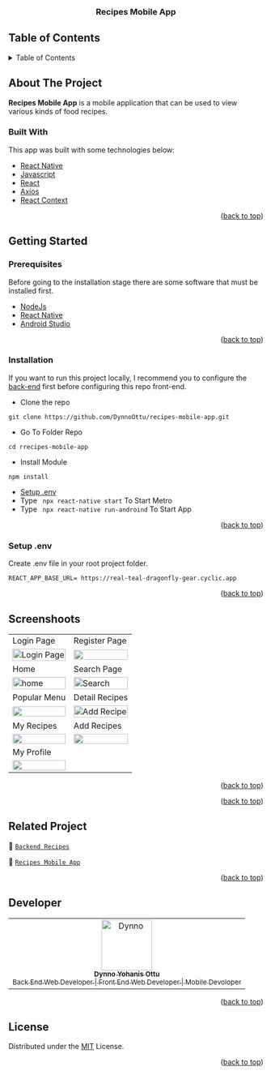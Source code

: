 <div id="top"></div>

<!-- PROJECT LOGO -->
<br />
<div align="center">

  <h3 align="center">Recipes Mobile App</h3>
</div>

<!-- TABLE OF CONTENTS -->

## Table of Contents

<details>
  <summary>Table of Contents</summary>
  <ol>
    <li>
      <a href="[#about-the-project](https://drive.google.com/file/d/15fs0ma_jxFFillr7oGyIfXaU4TcJyT1V/view?usp=sharing)">Download Apk</a>
    </li>
    <li>
      <a href="#about-the-project">About The Project</a>
      <ul>
        <li><a href="#built-with">Built With</a></li>
      </ul>
    </li>
    <li>
      <a href="#getting-started">Getting Started</a>
      <ul>
        <li><a href="#prerequisites">Prerequisites</a></li>
        <li><a href="#installation">Installation</a></li>
        <li><a href="#setup-env-example">Setup .env example</a></li>
      </ul>
    </li>
    <li><a href="#screenshoots">Screenshots</a></li>
    <li><a href="#contributing">Contributing</a></li>
    <li><a href="#related-project">Related Project</a></li>
    <li><a href="#our-team">Contact</a></li>
    <li><a href="#license">License</a></li>
  </ol>
</details>

<!-- ABOUT THE PROJECT -->

## About The Project

**Recipes Mobile App** is a mobile application that can be used to view various kinds of food recipes.

### Built With

This app was built with some technologies below:

- [React Native](https://reactnative.dev/)
- [Javascript](https://www.javascript.com/)
- [React](https://reactjs.org/)
- [Axios](https://axios-http.com/)
- [React Context](https://reactjs.org/docs/context.html)

<p align="right">(<a href="#top">back to top</a>)</p>

<!-- GETTING STARTED -->

## Getting Started

### Prerequisites

Before going to the installation stage there are some software that must be installed first.

- [NodeJs](https://nodejs.org/en/download/)
- [React Native](https://reactnative.dev/)
- [Android Studio](https://developer.android.com/studio/)

<p align="right">(<a href="#top">back to top</a>)</p>

### Installation

If you want to run this project locally, I recommend you to configure the [back-end](https://github.com/DynnoOttu/Recipes-API.git) first before configuring this repo front-end.

- Clone the repo

```
git clone https://github.com/DynnoOttu/recipes-mobile-app.git
```

- Go To Folder Repo

```
cd rrecipes-mobile-app
```

- Install Module

```
npm install
```

- <a href="#setup-env">Setup .env</a>
- Type ` npx react-native start` To Start Metro
- Type ` npx react-native run-androind` To Start App

<p align="right">(<a href="#top">back to top</a>)</p>

### Setup .env

Create .env file in your root project folder.

```
REACT_APP_BASE_URL= https://real-teal-dragonfly-gear.cyclic.app
```

<p align="right">(<a href="#top">back to top</a>)</p>

## Screenshoots

<p align="center" display=flex>
   
<table>
    <tr>
    <td>Login Page</td>
    <td>Register Page</td>
  </tr>
  <tr>
    <td><image src="https://res.cloudinary.com/dzs9aijqab/image/upload/v1686015596/screenshoot%20recipes%20mobile/login_v8mxhj.jpg" alt="Login Page" width=100%></td>
    <td><image src="https://res.cloudinary.com/dzs9aijqab/image/upload/v1686015597/screenshoot%20recipes%20mobile/register_fnyvw4.jpg" width=100%/></td>
  </tr>
  <tr>
       <tr>
    <td>Home</td>
    <td>Search Page</td>
  </tr>
    <td><image src="https://res.cloudinary.com/dzs9aijqab/image/upload/v1686015596/screenshoot%20recipes%20mobile/home_evw2em.jpg" alt="home" width=100%></td>
    <td><image src="https://res.cloudinary.com/dzs9aijqab/image/upload/v1686016707/screenshoot%20recipes%20mobile/search_y6xvi1.jpg" alt="Search" width=100%/></td>
  </tr>

  <tr>
   <tr>
    <td>Popular Menu</td>
    <td>Detail Recipes</td>
  </tr>
    <td><image src="https://res.cloudinary.com/dzs9aijqab/image/upload/v1686015596/screenshoot%20recipes%20mobile/popular_menu_u4k5hg.jpg" width=100%></td>
    <td><image src="https://res.cloudinary.com/dzs9aijqab/image/upload/v1686015596/screenshoot%20recipes%20mobile/detail_uilubg.jpg" alt="Add Recipe" width=100%/></td>
  </tr>


  <tr>
     <tr>
    <td>My Recipes</td>
    <td>Add Recipes</td>
  </tr>
    <td><image src="https://res.cloudinary.com/dzs9aijqab/image/upload/v1686015596/screenshoot%20recipes%20mobile/my_recipes_pfo6ly.jpg" width=100%></td>
      <td><image src="https://res.cloudinary.com/dzs9aijqab/image/upload/v1686015595/screenshoot%20recipes%20mobile/add_ityq60.jpg" width=100%></td>
  </tr>
  
   <tr>
     <tr>
    <td>My Profile</td>
  </tr>
    <td><image src="https://res.cloudinary.com/dzs9aijqab/image/upload/v1686015596/screenshoot%20recipes%20mobile/profile_twlztp.jpg" width=100%></td>
  </tr>

</table>
      
</p>
<p align="right">(<a href="#top">back to top</a>)</p>


<p align="right">(<a href="#top">back to top</a>)</p>

## Related Project

:rocket: [`Backend Recipes`](https://github.com/DynnoOttu/Recipes-API)

:rocket: [`Recipes Mobile App`](https://github.com/DynnoOttu/recipes-mobile-app)


<p align="right">(<a href="#top">back to top</a>)</p>

## Developer

<center>
  <table>
    <tr>
      <td align="center">
        <a href="https://github.com/DynnoOttu">
          <img width="100" src="https://res.cloudinary.com/dzs9aijqab/image/upload/v1685061849/recipes/kbgsfitfo3x2aikonhng.jpg" alt="Dynno"><br/>
          <sub><b>Dynno Yohanis Ottu</b></sub> <br/>
          <sub>Back End Web Developer | Front End Web Developer | Mobile Devoloper</sub>
        </a>
      </td>
  </table>
</center>

<p align="right">(<a href="#top">back to top</a>)</p>

## License

Distributed under the [MIT](/LICENSE) License.

<p align="right">(<a href="#top">back to top</a>)</p>
